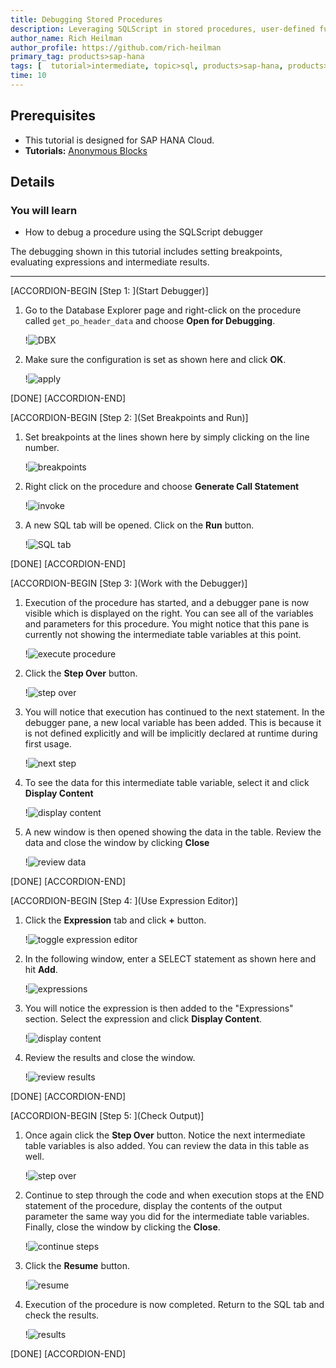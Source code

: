 ```yaml
---
title: Debugging Stored Procedures
description: Leveraging SQLScript in stored procedures, user-defined functions, and user-defined libraries.
author_name: Rich Heilman
author_profile: https://github.com/rich-heilman
primary_tag: products>sap-hana
tags: [  tutorial>intermediate, topic>sql, products>sap-hana, products>sap-hana-cloud, products>sap-business-application-studio]   
time: 10
---
```


## Prerequisites  
- This tutorial is designed for SAP HANA Cloud.
- **Tutorials:** [Anonymous Blocks](hana-cloud-sqlscript-anonymous)

## Details
### You will learn  
- How to debug a procedure using the SQLScript debugger

The debugging shown in this tutorial includes setting breakpoints, evaluating expressions and intermediate results.

---

[ACCORDION-BEGIN [Step 1: ](Start Debugger)]

1. Go to the Database Explorer page and right-click on the procedure called `get_po_header_data` and choose **Open for Debugging**.

    !![DBX](1_1.png)

2. Make sure the configuration is set as shown here and click **OK**.

    !![apply](1_2.png)

[DONE]
[ACCORDION-END]

[ACCORDION-BEGIN [Step 2: ](Set Breakpoints and Run)]

1. Set breakpoints at the lines shown here by simply clicking on the line number.

    !![breakpoints](2_1.png)

2. Right click on the procedure and choose **Generate Call Statement**

    !![invoke](2_2.png)

3. A new SQL tab will be opened.  Click on the **Run** button.

    !![SQL tab](2_3.png)


[DONE]
[ACCORDION-END]

[ACCORDION-BEGIN [Step 3: ](Work with the Debugger)]

1. Execution of the procedure has started, and a debugger pane is now visible which is displayed on the right. You can see all of the variables and parameters for this procedure.  You might notice that this pane is currently not showing the intermediate table variables at this point.

    !![execute procedure](3_1.png)

2. Click the **Step Over** button.

    !![step over](3_2.png)

3. You will notice that execution has continued to the next statement. In the debugger pane, a new local variable has been added. This is because it is not defined explicitly and will be implicitly declared at runtime during first usage.

    !![next step](3_3.png)

4. To see the data for this intermediate table variable, select it and click **Display Content**

    !![display content](3_4.png)

5. A new window is then opened showing the data in the table. Review the data and close the window by clicking **Close**

    !![review data](3_5.png)


[DONE]
[ACCORDION-END]

[ACCORDION-BEGIN [Step 4: ](Use Expression Editor)]

1. Click the **Expression** tab and click **+** button.

    !![toggle expression editor](4_1.png)

2. In the following window, enter a SELECT statement as shown here and hit **Add**.

    !![expressions](4_2.png)

3. You will notice the expression is then added to the "Expressions" section. Select the expression and click  **Display Content**.

    !![display content](4_3.png)

4. Review the results and close the window.

    !![review results](4_4.png)


[DONE]
[ACCORDION-END]

[ACCORDION-BEGIN [Step 5: ](Check Output)]

1. Once again click the **Step Over** button. Notice the next intermediate table variables is also added.  You can review the data in this table as well.

    !![step over](5_1.png)

2. Continue to step through the code and when execution stops at the END statement of the procedure, display the contents of the output parameter the same way you did for the intermediate table variables. Finally, close the window by clicking the **Close**.

    !![continue steps](5_2.png)


3. Click the **Resume** button.

    !![resume](5_3.png)

4. Execution of the procedure is now completed. Return to the SQL tab and check the results.

    !![results](5_4.png)


[DONE]
[ACCORDION-END]
